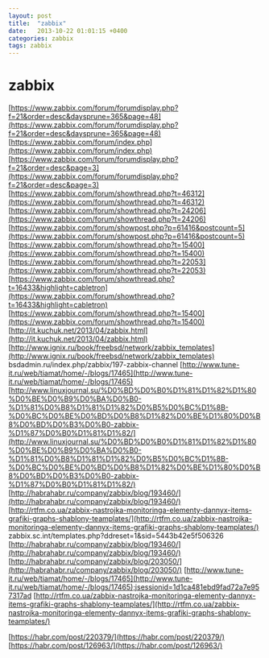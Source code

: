 ```yaml
---
layout: post
title:  "zabbix"
date:   2013-10-22 01:01:15 +0400
categories: zabbix
tags: zabbix
---
```


# zabbix
[https://www.zabbix.com/forum/forumdisplay.php?f=21&order=desc&daysprune=365&page=48](https://www.zabbix.com/forum/forumdisplay.php?f=21&order=desc&daysprune=365&page=48)
[https://www.zabbix.com/forum/index.php](https://www.zabbix.com/forum/index.php)
[https://www.zabbix.com/forum/forumdisplay.php?f=21&order=desc&page=3](https://www.zabbix.com/forum/forumdisplay.php?f=21&order=desc&page=3)
[https://www.zabbix.com/forum/showthread.php?t=46312](https://www.zabbix.com/forum/showthread.php?t=46312)
[https://www.zabbix.com/forum/showthread.php?t=24206](https://www.zabbix.com/forum/showthread.php?t=24206)
[https://www.zabbix.com/forum/showpost.php?p=61416&postcount=5](https://www.zabbix.com/forum/showpost.php?p=61416&postcount=5)
[https://www.zabbix.com/forum/showthread.php?t=15400](https://www.zabbix.com/forum/showthread.php?t=15400)
[https://www.zabbix.com/forum/showthread.php?t=22053](https://www.zabbix.com/forum/showthread.php?t=22053)
[https://www.zabbix.com/forum/showthread.php?t=16433&highlight=cabletron](https://www.zabbix.com/forum/showthread.php?t=16433&highlight=cabletron)
[https://www.zabbix.com/forum/showthread.php?t=15400](https://www.zabbix.com/forum/showthread.php?t=15400)
[http://it.kuchuk.net/2013/04/zabbix.html](http://it.kuchuk.net/2013/04/zabbix.html)
[http://www.ignix.ru/book/freebsd/network/zabbix_templates](http://www.ignix.ru/book/freebsd/network/zabbix_templates)
bsdadmin.ru/index.php/zabbix/197-zabbix-channel
[http://www.tune-it.ru/web/tiamat/home/-/blogs/17465](http://www.tune-it.ru/web/tiamat/home/-/blogs/17465)
[http://www.linuxjournal.su/%D0%BD%D0%B0%D1%81%D1%82%D1%80%D0%BE%D0%B9%D0%BA%D0%B0-%D1%81%D0%B8%D1%81%D1%82%D0%B5%D0%BC%D1%8B-%D0%BC%D0%BE%D0%BD%D0%B8%D1%82%D0%BE%D1%80%D0%B8%D0%BD%D0%B3%D0%B0-zabbix-%D1%87%D0%B0%D1%81%D1%82/](http://www.linuxjournal.su/%D0%BD%D0%B0%D1%81%D1%82%D1%80%D0%BE%D0%B9%D0%BA%D0%B0-%D1%81%D0%B8%D1%81%D1%82%D0%B5%D0%BC%D1%8B-%D0%BC%D0%BE%D0%BD%D0%B8%D1%82%D0%BE%D1%80%D0%B8%D0%BD%D0%B3%D0%B0-zabbix-%D1%87%D0%B0%D1%81%D1%82/)
[http://habrahabr.ru/company/zabbix/blog/193460/](http://habrahabr.ru/company/zabbix/blog/193460/)
[http://rtfm.co.ua/zabbix-nastrojka-monitoringa-elementy-dannyx-items-grafiki-graphs-shablony-teamplates/](http://rtfm.co.ua/zabbix-nastrojka-monitoringa-elementy-dannyx-items-grafiki-graphs-shablony-teamplates/)
zabbix.sc.int/templates.php?ddreset=1&sid=5443b42e5f506326
[http://habrahabr.ru/company/zabbix/blog/193460/](http://habrahabr.ru/company/zabbix/blog/193460/)
[http://habrahabr.ru/company/zabbix/blog/203050/](http://habrahabr.ru/company/zabbix/blog/203050/)
[http://www.tune-it.ru/web/tiamat/home/-/blogs/17465](http://www.tune-it.ru/web/tiamat/home/-/blogs/17465);jsessionid=1d1ca481ebd9fad72a7e957317ad
[http://rtfm.co.ua/zabbix-nastrojka-monitoringa-elementy-dannyx-items-grafiki-graphs-shablony-teamplates/](http://rtfm.co.ua/zabbix-nastrojka-monitoringa-elementy-dannyx-items-grafiki-graphs-shablony-teamplates/)




[https://habr.com/post/220379/](https://habr.com/post/220379/)
[https://habr.com/post/126963/](https://habr.com/post/126963/)
